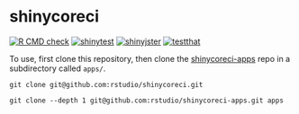 shinycoreci
=============

<!-- badges: start -->
[![R CMD check](https://github.com/rstudio/shinycoreci/workflows/R-CMD-check/badge.svg)](https://github.com/rstudio/shinycoreci/actions?query=workflow%3AR-CMD-check)
[![shinytest](https://github.com/rstudio/shinycoreci/workflows/shinytest/badge.svg?branch=master)](https://github.com/rstudio/shinycoreci/actions?query=workflow%3Ashinytest)
[![shinyjster](https://github.com/rstudio/shinycoreci/workflows/shinyjster/badge.svg?branch=master)](https://github.com/rstudio/shinycoreci/actions?query=workflow%3Ashinyjster)
[![testthat](https://github.com/rstudio/shinycoreci/workflows/testthat/badge.svg?branch=master)](https://github.com/rstudio/shinycoreci/actions?query=workflow%3Atestthat)
<!-- badges: end -->


To use, first clone this repository, then clone the [shinycoreci-apps](https://github.com/rstudio/shinycoreci-apps/) repo in a subdirectory called `apps/`.


```
git clone git@github.com:rstudio/shinycoreci.git

git clone --depth 1 git@github.com:rstudio/shinycoreci-apps.git apps
```
